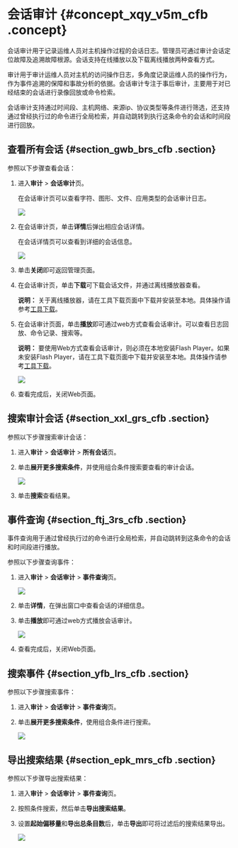 # 会话审计 {#concept_xqy_v5m_cfb .concept}

会话审计用于记录运维人员对主机操作过程的会话日志。管理员可通过审计会话定位故障及追溯故障根源。会话支持在线播放以及下载离线播放两种查看方式。

审计用于审计运维人员对主机的访问操作日志，多角度记录运维人员的操作行为，作为事件追溯的保障和事故分析的依据。会话审计专注于事后审计，主要用于对已经结束的会话进行录像回放或命令检索。

会话审计支持通过时间段、主机网络、来源ip、协议类型等条件进行筛选，还支持通过曾经执行过的命令进行全局检索，并自动跳转到执行这条命令的会话和时间段进行回放。

## 查看所有会话 {#section_gwb_brs_cfb .section}

参照以下步骤查看会话：

1.  进入**审计** \> **会话审计**页。

    在会话审计页可以查看字符、图形、文件、应用类型的会话审计日志。

    ![](http://static-aliyun-doc.oss-cn-hangzhou.aliyuncs.com/assets/img/18818/153673924410508_zh-CN.png)

2.  在会话审计页，单击**详情**后弹出相应会话详情。

    在会话详情页可以查看到详细的会话信息。

    ![](http://static-aliyun-doc.oss-cn-hangzhou.aliyuncs.com/assets/img/18818/153673924410509_zh-CN.png)

3.  单击**关闭**即可返回管理页面。
4.  在会话审计页，单击**下载**可下载会话文件，并通过离线播放器查看。

    **说明：** 关于离线播放器，请在工具下载页面中下载并安装至本地。具体操作请参考[工具下载](cn.zh-CN/用户指南（v2.0.7及以上）/运维/工具下载.md#section_qpf_g5s_cfb)。

5.  在会话审计页面，单击**播放**即可通过web方式查看会话审计。可以查看日志回放、命令记录、搜索等。

    **说明：** 要使用Web方式查看会话审计，则必须在本地安装Flash Player。如果未安装Flash Player，请在工具下载页面中下载并安装至本地。具体操作请参考[工具下载](cn.zh-CN/用户指南（v2.0.7及以上）/运维/工具下载.md#section_kd2_j5s_cfb)。

    ![](http://static-aliyun-doc.oss-cn-hangzhou.aliyuncs.com/assets/img/18818/153673924410510_zh-CN.png)

6.  查看完成后，关闭Web页面。

## 搜索审计会话 {#section_xxl_grs_cfb .section}

参照以下步骤搜索审计会话：

1.  进入**审计** \> **会话审计** \> **所有会话**页。
2.  单击**展开更多搜索条件**，并使用组合条件搜索要查看的审计会话。

    ![](http://static-aliyun-doc.oss-cn-hangzhou.aliyuncs.com/assets/img/18818/153673924410511_zh-CN.png)

3.  单击**搜索**查看结果。

## 事件查询 {#section_ftj_3rs_cfb .section}

事件查询用于通过曾经执行过的命令进行全局检索，并自动跳转到这条命令的会话和时间段进行播放。

参照以下步骤查询事件：

1.  进入**审计** \> **会话审计** \> **事件查询**页。

    ![](http://static-aliyun-doc.oss-cn-hangzhou.aliyuncs.com/assets/img/18818/153673924410512_zh-CN.png)

2.  单击**详情**，在弹出窗口中查看会话的详细信息。
3.  单击**播放**即可通过web方式播放会话审计。

    ![](http://static-aliyun-doc.oss-cn-hangzhou.aliyuncs.com/assets/img/18818/153673924510513_zh-CN.png)

4.  查看完成后，关闭Web页面。

## 搜索事件 {#section_yfb_lrs_cfb .section}

参照以下步骤搜索事件：

1.  进入**审计** \> **会话审计** \> **事件查询**页。
2.  单击**展开更多搜索条件**，使用组合条件进行搜索。

    ![](http://static-aliyun-doc.oss-cn-hangzhou.aliyuncs.com/assets/img/18818/153673924510514_zh-CN.png)


## 导出搜索结果 {#section_epk_mrs_cfb .section}

参照以下步骤导出搜索结果：

1.  进入**审计** \> **会话审计** \> **事件查询**页。
2.  按照条件搜索，然后单击**导出搜索结果**。
3.  设置**起始偏移量**和**导出总条目数**后，单击**导出**即可将过滤后的搜索结果导出。

    ![](http://static-aliyun-doc.oss-cn-hangzhou.aliyuncs.com/assets/img/18818/153673924510515_zh-CN.png)


